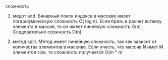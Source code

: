 
сложность

1) медот add. Бинарный поиск индекса в массиве имеет логарифмическую сложность O( log n).
Если брать в расчет вставку элемента в массив, то он имеет линейную сложность O(n). Следовательно сложность O(n)

2) метод split. Метод имеет линейную сложность, так как зависит от количества элементов в массиве. 
Если учесть, что массив N имет M элементов size, то сложность получается O(m * n)   
